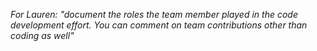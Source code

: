 *For Lauren: "document the roles the team member played in the code development effort. You can comment on team contributions other than coding as well"*
